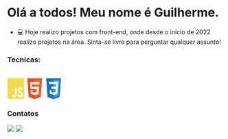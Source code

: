 # Olá a todos! Meu nome é Guilherme.

- 💻 Hoje realizo projetos com front-end, onde desde o início de 2022 realizo projetos na área. Sinta-se livre para perguntar qualquer assunto!

### Tecnicas:
<div style="display: inline_block"><br>
  <img align="center" alt="gui-Js" height="50" width="40" src="https://raw.githubusercontent.com/devicons/devicon/master/icons/javascript/javascript-plain.svg">
  <img align="center" alt="Gui-HTML" height="50" width="40" src="https://raw.githubusercontent.com/devicons/devicon/master/icons/html5/html5-original.svg">
  <img align="center" alt="Gui-CSS" height="50" width="40" src="https://raw.githubusercontent.com/devicons/devicon/master/icons/css3/css3-original.svg">
</div>
  
### Contatos
  <a href="mailto:guilhermemoura.c710@gmail.com"><img src="https://img.shields.io/badge/Gmail-D14836?style=for-the-badge&logo=gmail&logoColor=white" target="_blank"></a> <a href="https://www.linkedin.com/in/guilhermemhenrique" target="_blank"><img src="https://img.shields.io/badge/-LinkedIn-%230077B5?style=for-the-badge&logo=linkedin&logoColor=white" target="_blank"></a>
